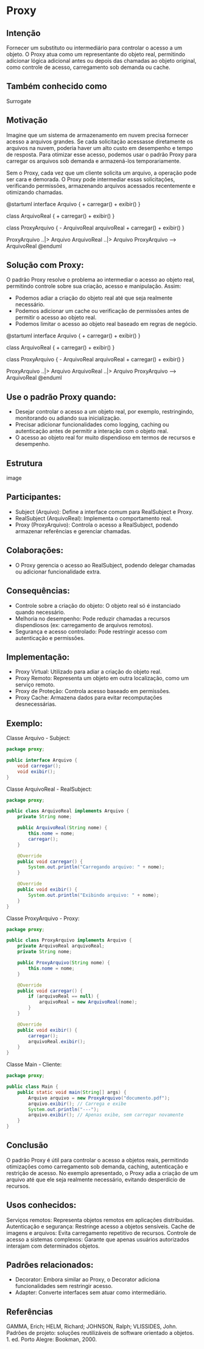 # Proxy

## Intenção
Fornecer um substituto ou intermediário para controlar o acesso a um objeto. O Proxy atua como um representante do objeto real, permitindo adicionar lógica adicional antes ou depois das chamadas ao objeto original, como controle de acesso, carregamento sob demanda ou cache.

## Também conhecido como
Surrogate

## Motivação
Imagine que um sistema de armazenamento em nuvem precisa fornecer acesso a arquivos grandes. Se cada solicitação acessasse diretamente os arquivos na nuvem, poderia haver um alto custo em desempenho e tempo de resposta. Para otimizar esse acesso, podemos usar o padrão Proxy para carregar os arquivos sob demanda e armazená-los temporariamente.

Sem o Proxy, cada vez que um cliente solicita um arquivo, a operação pode ser cara e demorada. O Proxy pode intermediar essas solicitações, verificando permissões, armazenando arquivos acessados recentemente e otimizando chamadas.

@startuml
interface Arquivo {
    + carregar()
    + exibir()
}

class ArquivoReal {
    + carregar()
    + exibir()
}

class ProxyArquivo {
    - ArquivoReal arquivoReal
    + carregar()
    + exibir()
}

ProxyArquivo ..|> Arquivo
ArquivoReal ..|> Arquivo
ProxyArquivo --> ArquivoReal
@enduml

## Solução com Proxy:
O padrão Proxy resolve o problema ao intermediar o acesso ao objeto real, permitindo controle sobre sua criação, acesso e manipulação. Assim:

- Podemos adiar a criação do objeto real até que seja realmente necessário.
- Podemos adicionar um cache ou verificação de permissões antes de permitir o acesso ao objeto real.
- Podemos limitar o acesso ao objeto real baseado em regras de negócio.

@startuml
interface Arquivo {
    + carregar()
    + exibir()
}

class ArquivoReal {
    + carregar()
    + exibir()
}

class ProxyArquivo {
    - ArquivoReal arquivoReal
    + carregar()
    + exibir()
}

ProxyArquivo ..|> Arquivo
ArquivoReal ..|> Arquivo
ProxyArquivo --> ArquivoReal
@enduml

## Use o padrão Proxy quando:

- Desejar controlar o acesso a um objeto real, por exemplo, restringindo, monitorando ou adiando sua inicialização.
- Precisar adicionar funcionalidades como logging, caching ou autenticação antes de permitir a interação com o objeto real.
- O acesso ao objeto real for muito dispendioso em termos de recursos e desempenho.

## Estrutura
image

## Participantes:
- Subject (Arquivo): Define a interface comum para RealSubject e Proxy.
- RealSubject (ArquivoReal): Implementa o comportamento real.
- Proxy (ProxyArquivo): Controla o acesso a RealSubject, podendo armazenar referências e gerenciar chamadas.

## Colaborações:
- O Proxy gerencia o acesso ao RealSubject, podendo delegar chamadas ou adicionar funcionalidade extra.

## Consequências:
- Controle sobre a criação do objeto: O objeto real só é instanciado quando necessário.
- Melhoria no desempenho: Pode reduzir chamadas a recursos dispendiosos (ex: carregamento de arquivos remotos).
- Segurança e acesso controlado: Pode restringir acesso com autenticação e permissões.

## Implementação:

- Proxy Virtual: Utilizado para adiar a criação do objeto real.
- Proxy Remoto: Representa um objeto em outra localização, como um serviço remoto.
- Proxy de Proteção: Controla acesso baseado em permissões.
- Proxy Cache: Armazena dados para evitar recomputações desnecessárias.

## Exemplo:

Classe Arquivo - Subject:
```java
package proxy;

public interface Arquivo {
    void carregar();
    void exibir();
}
```

Classe ArquivoReal - RealSubject:
```java
package proxy;

public class ArquivoReal implements Arquivo {
    private String nome;

    public ArquivoReal(String nome) {
        this.nome = nome;
        carregar();
    }

    @Override
    public void carregar() {
        System.out.println("Carregando arquivo: " + nome);
    }

    @Override
    public void exibir() {
        System.out.println("Exibindo arquivo: " + nome);
    }
}
```

Classe ProxyArquivo - Proxy:
```java
package proxy;

public class ProxyArquivo implements Arquivo {
    private ArquivoReal arquivoReal;
    private String nome;

    public ProxyArquivo(String nome) {
        this.nome = nome;
    }

    @Override
    public void carregar() {
        if (arquivoReal == null) {
            arquivoReal = new ArquivoReal(nome);
        }
    }

    @Override
    public void exibir() {
        carregar();
        arquivoReal.exibir();
    }
}
```

Classe Main - Cliente:
```java
package proxy;

public class Main {
    public static void main(String[] args) {
        Arquivo arquivo = new ProxyArquivo("documento.pdf");
        arquivo.exibir(); // Carrega e exibe
        System.out.println("---");
        arquivo.exibir(); // Apenas exibe, sem carregar novamente
    }
}
```

## Conclusão
O padrão Proxy é útil para controlar o acesso a objetos reais, permitindo otimizações como carregamento sob demanda, caching, autenticação e restrição de acesso. No exemplo apresentado, o Proxy adia a criação de um arquivo até que ele seja realmente necessário, evitando desperdício de recursos.

## Usos conhecidos:
Serviços remotos: Representa objetos remotos em aplicações distribuídas.
Autenticação e segurança: Restringe acesso a objetos sensíveis.
Cache de imagens e arquivos: Evita carregamento repetitivo de recursos.
Controle de acesso a sistemas complexos: Garante que apenas usuários autorizados interajam com determinados objetos.

## Padrões relacionados:
- Decorator: Embora similar ao Proxy, o Decorator adiciona funcionalidades sem restringir acesso.
- Adapter: Converte interfaces sem atuar como intermediário.

## Referências
GAMMA, Erich; HELM, Richard; JOHNSON, Ralph; VLISSIDES, John. Padrões de projeto: soluções reutilizáveis de software orientado a objetos. 1. ed. Porto Alegre: Bookman, 2000.

